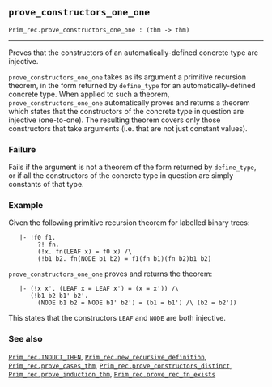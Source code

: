 ## `prove_constructors_one_one`

``` hol4
Prim_rec.prove_constructors_one_one : (thm -> thm)
```

------------------------------------------------------------------------

Proves that the constructors of an automatically-defined concrete type
are injective.

`prove_constructors_one_one` takes as its argument a primitive recursion
theorem, in the form returned by `define_type` for an
automatically-defined concrete type. When applied to such a theorem,
`prove_constructors_one_one` automatically proves and returns a theorem
which states that the constructors of the concrete type in question are
injective (one-to-one). The resulting theorem covers only those
constructors that take arguments (i.e. that are not just constant
values).

### Failure

Fails if the argument is not a theorem of the form returned by
`define_type`, or if all the constructors of the concrete type in
question are simply constants of that type.

### Example

Given the following primitive recursion theorem for labelled binary
trees:

``` hol4
   |- !f0 f1.
        ?! fn.
        (!x. fn(LEAF x) = f0 x) /\
        (!b1 b2. fn(NODE b1 b2) = f1(fn b1)(fn b2)b1 b2)
```

`prove_constructors_one_one` proves and returns the theorem:

``` hol4
   |- (!x x'. (LEAF x = LEAF x') = (x = x')) /\
      (!b1 b2 b1' b2'.
        (NODE b1 b2 = NODE b1' b2') = (b1 = b1') /\ (b2 = b2'))
```

This states that the constructors `LEAF` and `NODE` are both injective.

### See also

[`Prim_rec.INDUCT_THEN`](#Prim_rec.INDUCT_THEN),
[`Prim_rec.new_recursive_definition`](#Prim_rec.new_recursive_definition),
[`Prim_rec.prove_cases_thm`](#Prim_rec.prove_cases_thm),
[`Prim_rec.prove_constructors_distinct`](#Prim_rec.prove_constructors_distinct),
[`Prim_rec.prove_induction_thm`](#Prim_rec.prove_induction_thm),
[`Prim_rec.prove_rec_fn_exists`](#Prim_rec.prove_rec_fn_exists)
